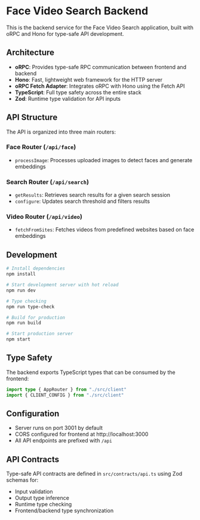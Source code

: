 # Face Video Search Backend

This is the backend service for the Face Video Search application, built with oRPC and Hono for type-safe API development.

## Architecture

- **oRPC**: Provides type-safe RPC communication between frontend and backend
- **Hono**: Fast, lightweight web framework for the HTTP server
- **oRPC Fetch Adapter**: Integrates oRPC with Hono using the Fetch API
- **TypeScript**: Full type safety across the entire stack
- **Zod**: Runtime type validation for API inputs

## API Structure

The API is organized into three main routers:

### Face Router (`/api/face`)

- `processImage`: Processes uploaded images to detect faces and generate embeddings

### Search Router (`/api/search`)

- `getResults`: Retrieves search results for a given search session
- `configure`: Updates search threshold and filters results

### Video Router (`/api/video`)

- `fetchFromSites`: Fetches videos from predefined websites based on face embeddings

## Development

```bash
# Install dependencies
npm install

# Start development server with hot reload
npm run dev

# Type checking
npm run type-check

# Build for production
npm run build

# Start production server
npm start
```

## Type Safety

The backend exports TypeScript types that can be consumed by the frontend:

```typescript
import type { AppRouter } from "./src/client"
import { CLIENT_CONFIG } from "./src/client"
```

## Configuration

- Server runs on port 3001 by default
- CORS configured for frontend at http://localhost:3000
- All API endpoints are prefixed with `/api`

## API Contracts

Type-safe API contracts are defined in `src/contracts/api.ts` using Zod schemas for:

- Input validation
- Output type inference
- Runtime type checking
- Frontend/backend type synchronization
